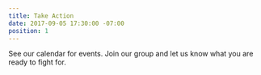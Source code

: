 ```yaml
---
title: Take Action
date: 2017-09-05 17:30:00 -07:00
position: 1
---
```


See our calendar for events.  Join our group and let us know what you are ready to fight for.   